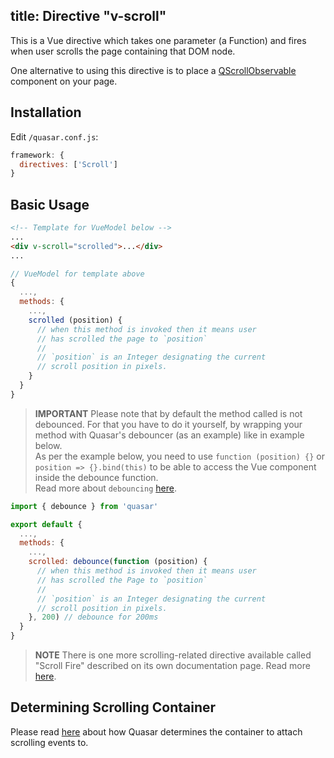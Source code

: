 title: Directive "v-scroll"
---
This is a Vue directive which takes one parameter (a Function) and fires when user scrolls the page containing that DOM node.

One alternative to using this directive is to place a [QScrollObservable](/components/scroll-observable.html) component on your page.

## Installation
Edit `/quasar.conf.js`:
```js
framework: {
  directives: ['Scroll']
}
```

## Basic Usage
``` html
<!-- Template for VueModel below -->
...
<div v-scroll="scrolled">...</div>
...
```
``` js
// VueModel for template above
{
  ...,
  methods: {
    ...,
    scrolled (position) {
      // when this method is invoked then it means user
      // has scrolled the page to `position`
      //
      // `position` is an Integer designating the current
      // scroll position in pixels.
    }
  }
}
```

> **IMPORTANT**
> Please note that by default the method called is not debounced. For that you have to do it yourself, by wrapping your method with Quasar's debouncer (as an example) like in example below.
> <br>As per the example below, you need to use `function (position) {}` or `position => {}.bind(this)` to be able to access the Vue component inside the debounce function.
> <br>Read more about `debouncing` [here](/components/other-utils.html#Debounce-Function).

``` js
import { debounce } from 'quasar'

export default {
  ...,
  methods: {
    ...,
    scrolled: debounce(function (position) {
      // when this method is invoked then it means user
      // has scrolled the Page to `position`
      //
      // `position` is an Integer designating the current
      // scroll position in pixels.
    }, 200) // debounce for 200ms
  }
}
```

> **NOTE**
> There is one more scrolling-related directive available called "Scroll Fire" described on its own documentation page. Read more [here](/components/scroll-fire.html).

## Determining Scrolling Container
Please read [here](/components/scroll-observable.html#Determining-Scrolling-Container) about how Quasar determines the container to attach scrolling events to.
